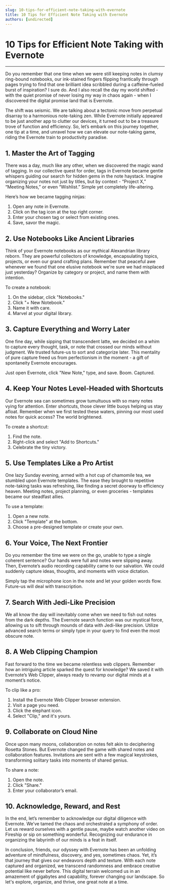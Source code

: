 ```yaml
---
slug: 10-tips-for-efficient-note-taking-with-evernote
title: 10 Tips for Efficient Note Taking with Evernote
authors: [undirected]
---
```



# 10 Tips for Efficient Note Taking with Evernote

---

Do you remember that one time when we were still keeping notes in clumsy ring-bound notebooks, our ink-stained fingers flipping frantically through pages trying to find that one brilliant idea scribbled during a caffeine-fueled burst of inspiration? I sure do. And I also recall the day my world shifted - with the quiet promise of never losing my way in chaos again - when I discovered the digital promise land that is Evernote.

The shift was seismic. We are talking about a tectonic move from perpetual disarray to a harmonious note-taking zen. While Evernote initially appeared to be just another app to clutter our devices, it turned out to be a treasure trove of function and efficiency. So, let’s embark on this journey together, one tip at a time, and unravel how we can elevate our note-taking game, riding the Evernote train to productivity paradise.

## 1. **Master the Art of Tagging**

There was a day, much like any other, when we discovered the magic wand of tagging. In our collective quest for order, tags in Evernote became gentle whispers guiding our search for hidden gems in the note haystack. Imagine organizing your notes not just by titles, but by context - “Project X,” “Meeting Notes,” or even “Wishlist.” Simple yet completely life-altering.

Here’s how we became tagging ninjas: 

1. Open any note in Evernote. 
2. Click on the tag icon at the top right corner.
3. Enter your chosen tag or select from existing ones.
4. Save, savor the magic.

## 2. **Use Notebooks Like Ancient Libraries**

Think of your Evernote notebooks as our mythical Alexandrian library reborn. They are powerful collectors of knowledge, encapsulating topics, projects, or even our grand crafting plans. Remember that peaceful awe whenever we found that one elusive notebook we're sure we had misplaced just yesterday? Organize by category or project, and name them with intention.

To create a notebook:

1. On the sidebar, click "Notebooks."
2. Click "+ New Notebook."
3. Name it with care.
4. Marvel at your digital library.

## 3. **Capture Everything and Worry Later**

One fine day, while sipping that transcendent latte, we decided on a whim to capture every thought, task, or note that crossed our minds without judgment. We trusted future-us to sort and categorize later. This mentality of pure capture freed us from perfectionism in the moment - a gift of spontaneity Evernote encourages.

Just open Evernote, click "New Note," type, and save. Boom. Captured. 

## 4. **Keep Your Notes Level-Headed with Shortcuts**

Our Evernote sea can sometimes grow tumultuous with so many notes vying for attention. Enter shortcuts, those clever little buoys helping us stay afloat. Remember when we first tested these waters, pinning our most used notes for quick access? The world brightened.

To create a shortcut:

1. Find the note.
2. Right-click and select "Add to Shortcuts."
3. Celebrate the tiny victory.

## 5. **Use Templates Like a Pro Artist**

One lazy Sunday evening, armed with a hot cup of chamomile tea, we stumbled upon Evernote templates. The ease they brought to repetitive note-taking tasks was refreshing, like finding a secret doorway to efficiency heaven. Meeting notes, project planning, or even groceries - templates became our steadfast allies.

To use a template:

1. Open a new note.
2. Click "Template" at the bottom.
3. Choose a pre-designed template or create your own.

## 6. **Your Voice, The Next Frontier**

Do you remember the time we were on the go, unable to type a single coherent sentence? Our hands were full and notes were slipping away. Then, Evernote’s audio recording capability came to our salvation. We could suddenly capture ideas, thoughts, and moments with voice dictation.

Simply tap the microphone icon in the note and let your golden words flow. Future-us will deal with transcription.

## 7. **Search With Jedi-Like Precision**

We all know the day will inevitably come when we need to fish out notes from the dark depths. The Evernote search function was our mystical force, allowing us to sift through mounds of data with Jedi-like precision. Utilize advanced search terms or simply type in your query to find even the most obscure note.

## 8. **A Web Clipping Champion**

Fast forward to the time we became relentless web clippers. Remember how an intriguing article sparked the quest for knowledge? We saved it with Evernote’s Web Clipper, always ready to revamp our digital minds at a moment’s notice.

To clip like a pro:

1. Install the Evernote Web Clipper browser extension.
2. Visit a page you need.
3. Click the elephant icon.
4. Select "Clip," and it's yours.

## 9. **Collaborate on Cloud Nine**

Once upon many moons, collaboration on notes felt akin to deciphering Rosetta Stones. But Evernote changed the game with shared notes and collaboration features. Invitations are sent with a few magical keystrokes, transforming solitary tasks into moments of shared genius. 

To share a note:

1. Open the note.
2. Click "Share."
3. Enter your collaborator’s email.

## 10. **Acknowledge, Reward, and Rest**

In the end, let’s remember to acknowledge our digital diligence with Evernote. We’ve tamed the chaos and orchestrated a symphony of order. Let us reward ourselves with a gentle pause, maybe watch another video on Fireship or sip on something wonderful. Recognizing our endurance in organizing the labyrinth of our minds is a feat in itself.

In conclusion, friends, our odyssey with Evernote has been an unfolding adventure of mindfulness, discovery, and yes, sometimes chaos. Yet, it’s that journey that gives our endeavors depth and texture. With each note captured and organized, we transcend randomness and embrace creative potential like never before. This digital terrain welcomed us in an amazement of gigabytes and capability, forever changing our landscape. So let's explore, organize, and thrive, one great note at a time.